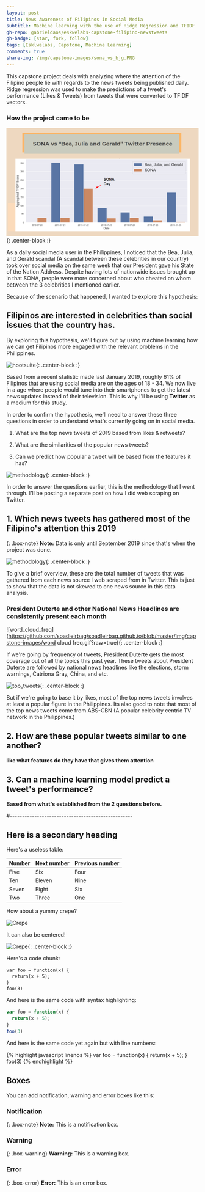 ```yaml
---
layout: post
title: News Awareness of Filipinos in Social Media
subtitle: Machine learning with the use of Ridge Regression and TFIDF
gh-repo: gabrieldaos/eskwelabs-capstone-filipino-newstweets
gh-badge: [star, fork, follow]
tags: [Esklwelabs, Capstone, Machine Learning]
comments: true
share-img: /img/capstone-images/sona_vs_bjg.PNG
---
```


This capstone project deals with analyzing where the attention of the Filipino people lie with regards to the news tweets being published daily. Ridge regression was used to make the predictions of a tweet's performance (Likes & Tweets) from tweets that were converted to TFIDF vectors.



### How the project came to be

![sona_vs_bjg](/img/capstone-images/sona_vs_bjg.PNG){: .center-block :}

As a daily social media user in the Philippines, I noticed that the Bea, Julia, and Gerald scandal (A scandal between these celebrities in our country) took over social media on the same week that our President gave his State of the Nation Address. Despite having lots of nationwide issues brought up in that SONA, people were more concerned about who cheated on whom between the 3 celebrities I mentioned earlier.

Because of the scenario that happened, I wanted to explore this hypothesis:

## Filipinos are interested in celebrities than social issues that the country has.

By exploring this hypothesis, we'll figure out by using machine learning how we can get Filipinos more engaged with the relevant problems in the Philippines.

![hootsuite](https://github.com/soadleirbag/soadleirbag.github.io/blob/master/img/capstone-images/hootsuite.PNG?raw=true){: .center-block :}

Based from a recent statistic made last January 2019, roughly 61% of Filipinos that are using social media are on the ages of 18 - 34. We now live in a age where people would tune into their smartphones to get the latest news updates instead of their television. This is why I'll be using **Twitter** as a medium for this study.

In order to confirm the hypothesis, we'll need to answer these three questions in order to understand what's currently going on in social media.

1. What are the top news tweets of 2019 based from likes & retweets?

2. What are the similarities of the popular news tweets?

3. Can we predict how popular a tweet will be based from the features it has?


![methodology](https://github.com/soadleirbag/soadleirbag.github.io/blob/master/img/capstone-images/methodology.PNG?raw=true){: .center-block :}

In order to answer the questions earlier, this is the methodology that I went through. I'll be posting a separate post on how I did web scraping on Twitter.

## 1. Which news tweets has gathered most of the Filipino's attention this 2019

{: .box-note}
**Note:** Data is only until September 2019 since that's when the project was done.

![methodology](https://github.com/soadleirbag/soadleirbag.github.io/blob/master/img/capstone-images/distribution.PNG?raw=true){: .center-block :}

To give a brief overview, these are the total number of tweets that was gathered from each news source I web scraped from in Twitter. This is just to show that the data is not skewed to one news source in this data analysis.

### President Duterte and other National News Headlines are consistently present each month

![word_cloud_freq](https://github.com/soadleirbag/soadleirbag.github.io/blob/master/img/capstone-images/word cloud freq.gif?raw=true){: .center-block :}

If we're going by frequency of tweets, President Duterte gets the most coverage out of all the topics this past year. These tweets about President Duterte are followed by national news headlines like the elections, storm warnings, Catriona Gray, China, and etc.

![top_tweets](https://github.com/soadleirbag/soadleirbag.github.io/blob/master/img/capstone-images/top_tweets.PNG?raw=true){: .center-block :}

But if we're going to base it by likes, most of the top news tweets involves at least a popular figure in the Philippines. Its also good to note that most of the top news tweets come from ABS-CBN (A popular celebrity centric TV network in the Philippines.)

## 2. How are these popular tweets similar to one another?
**like what features do they have that gives them attention**

## 3. Can a machine learning model predict a tweet's performance?
**Based from what's established from the 2 questions before.**















#--------------------------------------------------
## Here is a secondary heading

Here's a useless table:

| Number | Next number | Previous number |
| :------ |:--- | :--- |
| Five | Six | Four |
| Ten | Eleven | Nine |
| Seven | Eight | Six |
| Two | Three | One |


How about a yummy crepe?

![Crepe](https://s3-media3.fl.yelpcdn.com/bphoto/cQ1Yoa75m2yUFFbY2xwuqw/348s.jpg)

It can also be centered!

![Crepe](https://s3-media3.fl.yelpcdn.com/bphoto/cQ1Yoa75m2yUFFbY2xwuqw/348s.jpg){: .center-block :}

Here's a code chunk:

~~~
var foo = function(x) {
  return(x + 5);
}
foo(3)
~~~

And here is the same code with syntax highlighting:

```javascript
var foo = function(x) {
  return(x + 5);
}
foo(3)
```

And here is the same code yet again but with line numbers:

{% highlight javascript linenos %}
var foo = function(x) {
  return(x + 5);
}
foo(3)
{% endhighlight %}

## Boxes
You can add notification, warning and error boxes like this:

### Notification

{: .box-note}
**Note:** This is a notification box.

### Warning

{: .box-warning}
**Warning:** This is a warning box.

### Error

{: .box-error}
**Error:** This is an error box.
